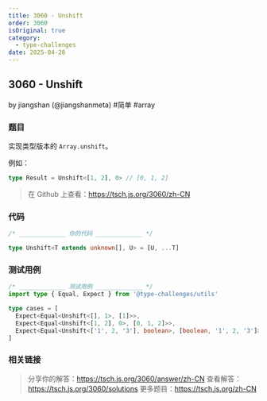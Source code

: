 ```yaml
---
title: 3060 - Unshift
order: 3060
isOriginal: true
category:
  - type-challenges
date: 2025-04-28
---
```


3060 - Unshift
-------
by jiangshan (@jiangshanmeta) #简单 #array

### 题目

实现类型版本的 ```Array.unshift```。

例如：

```typescript
type Result = Unshift<[1, 2], 0> // [0, 1, 2]
```

> 在 Github 上查看：https://tsch.js.org/3060/zh-CN

### 代码

```ts
/* _____________ 你的代码 _____________ */

type Unshift<T extends unknown[], U> = [U, ...T]

```

### 测试用例

```ts
/* _____________ 测试用例 _____________ */
import type { Equal, Expect } from '@type-challenges/utils'

type cases = [
  Expect<Equal<Unshift<[], 1>, [1]>>,
  Expect<Equal<Unshift<[1, 2], 0>, [0, 1, 2]>>,
  Expect<Equal<Unshift<['1', 2, '3'], boolean>, [boolean, '1', 2, '3']>>,
]

```

### 相关链接

> 分享你的解答：https://tsch.js.org/3060/answer/zh-CN
> 查看解答：https://tsch.js.org/3060/solutions
> 更多题目：https://tsch.js.org/zh-CN
